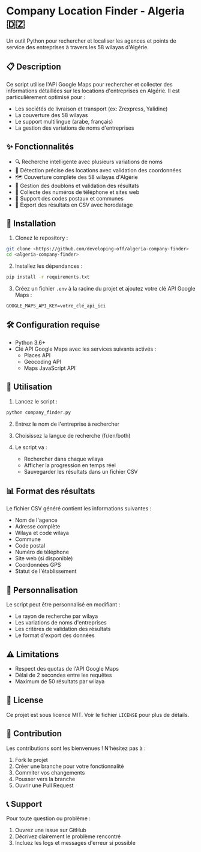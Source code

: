 # Company Location Finder - Algeria 🇩🇿

Un outil Python pour rechercher et localiser les agences et points de service des entreprises à travers les 58 wilayas d'Algérie.

## 📋 Description

Ce script utilise l'API Google Maps pour rechercher et collecter des informations détaillées sur les locations d'entreprises en Algérie. Il est particulièrement optimisé pour :
- Les sociétés de livraison et transport (ex: Zrexpress, Yalidine)
- La couverture des 58 wilayas
- Le support multilingue (arabe, français)
- La gestion des variations de noms d'entreprises

## ✨ Fonctionnalités

- 🔍 Recherche intelligente avec plusieurs variations de noms
- 📍 Détection précise des locations avec validation des coordonnées
- 🗺️ Couverture complète des 58 wilayas d'Algérie
- 🔄 Gestion des doublons et validation des résultats
- 📱 Collecte des numéros de téléphone et sites web
- 📍 Support des codes postaux et communes
- 💾 Export des résultats en CSV avec horodatage

## 🚀 Installation

1. Clonez le repository :
```bash
git clone <https://github.com/developing-off/algeria-company-finder>
cd <algeria-company-finder>
```

2. Installez les dépendances :
```bash
pip install -r requirements.txt
```

3. Créez un fichier `.env` à la racine du projet et ajoutez votre clé API Google Maps :
```
GOOGLE_MAPS_API_KEY=votre_clé_api_ici
```

## 🛠️ Configuration requise

- Python 3.6+
- Clé API Google Maps avec les services suivants activés :
  - Places API
  - Geocoding API
  - Maps JavaScript API

## 📖 Utilisation

1. Lancez le script :
```bash
python company_finder.py
```

2. Entrez le nom de l'entreprise à rechercher

3. Choisissez la langue de recherche (fr/en/both)

4. Le script va :
   - Rechercher dans chaque wilaya
   - Afficher la progression en temps réel
   - Sauvegarder les résultats dans un fichier CSV

## 📊 Format des résultats

Le fichier CSV généré contient les informations suivantes :
- Nom de l'agence
- Adresse complète
- Wilaya et code wilaya
- Commune
- Code postal
- Numéro de téléphone
- Site web (si disponible)
- Coordonnées GPS
- Statut de l'établissement

## 🔧 Personnalisation

Le script peut être personnalisé en modifiant :
- Le rayon de recherche par wilaya
- Les variations de noms d'entreprises
- Les critères de validation des résultats
- Le format d'export des données

## ⚠️ Limitations

- Respect des quotas de l'API Google Maps
- Délai de 2 secondes entre les requêtes
- Maximum de 50 résultats par wilaya

## 📝 License

Ce projet est sous licence MIT. Voir le fichier `LICENSE` pour plus de détails.

## 🤝 Contribution

Les contributions sont les bienvenues ! N'hésitez pas à :
1. Fork le projet
2. Créer une branche pour votre fonctionnalité
3. Commiter vos changements
4. Pousser vers la branche
5. Ouvrir une Pull Request

## 📞 Support

Pour toute question ou problème :
1. Ouvrez une issue sur GitHub
2. Décrivez clairement le problème rencontré
3. Incluez les logs et messages d'erreur si possible
